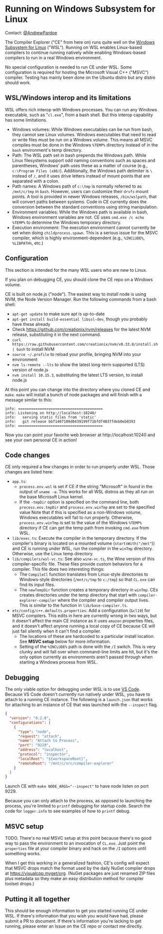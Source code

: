 # Running on Windows Subsystem for Linux

Contact: [@AndrewPardoe](https://github.com/AndrewPardoe)

The Compiler Explorer ("CE" from here on) runs quite well on the
[Windows Subsystem for Linux](https://docs.microsoft.com/en-us/windows/wsl/faq) ("WSL"). Running on WSL enables
Linux-based compilers to continue running natively while enabling Windows-based compilers to run in a real Windows
environment.

No special configuration is needed to run CE under WSL. Some configuration is required for hosting the Microsoft Visual
C++ ("MSVC") compiler. Testing has mainly been done on the Ubuntu distro but any distro should work.

## WSL/Windows interop and its limitations

WSL offers rich interop with Windows processes. You can run any Windows executable, such as "`cl.exe`", from a bash
shell. But this interop capability has some limitations.

- Windows volumes: While Windows executables can be run from bash, they cannot see Linux volumes. Windows executables
  that need to read or write files must be run on a Windows volume. This means all MSVC compiles must be done in the
  Windows `%TEMP%` directory instead of in the `bash` environment's temp directory.
- Path: The WSL path set in bash prepends the Windows path. While Linux filesystems support odd naming conventions such
  as spaces and parentheses, Windows' path uses these as a matter of course (e.g., `c:\Program Files (x86)`).
  Additionally, the Windows path delimiter is `\` instead of `/`, and it uses drive letters instead of mount points that
  are separated with a colon.
- Path names: A Windows path of `c:\tmp` is normally referred to as `/mnt/c/tmp` in `bash`. However, users can customize
  their `drvfs` mount points. A tool is provided in newer Windows releases, `/bin/wslpath`, that will convert paths
  between systems. Code in CE currently does the conversion between the standard conventions using string manipulation.
- Environment variables: While the Windows path is available in bash, Windows environment variables are not. CE uses
  `cmd.exe /c echo %TEMP%` to determine the Windows temporary directory.
- Execution environment: The execution environment cannot currently be set when doing `childprocess.spawn`. This is a
  serious issue for the MSVC compiler, which is highly environment-dependent (e.g., `%INCLUDE%`, `%LIBPATH%`, etc.)

## Configuration

This section is intended for the many WSL users who are new to Linux.

If you plan on debugging CE, you should clone the CE repo on a Windows volume.

CE is built on node.js ("node"). The easiest way to install node is using NVM, the Node Version Manager. Run the
following commands from a bash shell:

- `apt-get update` to make sure apt is up-to-date
- `apt-get install build-essential libssl-dev`, though you probably have these already
- Check https://github.com/creationix/nvm/releases for the latest NVM release, substituting it in the next command.
- `curl https://raw.githubusercontent.com/creationix/nvm/v0.33.8/install.sh | bash` to install NVM
- `source ~/.profile` to reload your profile, bringing NVM into your environment
- `nvm ls-remote --lts` to show the latest long-term supported (LTS) version of node.js
- `nvm install 10.15.3`, substituting the latest LTS version, to install node.js

At this point you can change into the directory where you cloned CE and `make`. `make` will install a bunch of node
packages and will finish with a message similar to this:

```
info: =======================================
info: Listening on http://localhost:10240/
info:   serving static files from 'static'
info:   git release bbf1407109d0439199f71bfdf4037fdeb0eb8393
info: =======================================
```

Now you can point your favorite web browser at http://localhost:10240 and see your own personal CE in action!

## Code changes

CE only required a few changes in order to run properly under WSL. Those changes are listed here:

- `app.ts`:
  - `process.env.wsl` is set if CE if the string "Microsoft" in found in the output of `uname -a`. This works for all
    WSL distros as they all run on the base Microsoft Linux kernel.
  - If the `-tmpDir` option is specified on the command line, both `process.env.tmpDir` and `process.env.winTmp` are set
    to the specified value Note that if this is specified as a non-Windows volume, Windows executables will fail to run
    properly. Otherwise, `process.env.winTmp` is set to the value of the Windows `%TEMP%` directory if CE can get the
    temp path from invoking `cmd.exe` from WSL.
- `lib/exec.ts`: Execute the compiler in the temporary directory. If the compiler's binary is located on a mounted
  volume (`startsWith("/mnt"`)) and CE is running under WSL, run the compiler in the `winTmp` directory. Otherwise, use
  the Linux temp directory.
- `lib/compilers/wsl-vc.ts`: See also `wine-vc.ts`, the Wine version of this compiler-specific file. These files provide
  custom behaviors for a compiler. This file does two interesting things:
  - The `CompileCl` function translates from Linux-style directories to Windows-style directories (`/mnt/c/tmp` to
    `c:/tmp`) so that `CL.exe` can find its input files.
  - The `newTempDir` function creates a temporary directory in `winTmp`. CEs creates directories under the temp
    directory that start with `compiler-explorer-compiler` where the compiler and compiler output lives. This is similar
    to the function in `lib/base-compiler.ts`.
- `etc/config/c++.defaults.properties`: Add a configuration (`&cl19`) for MSVC compilers. This edits in here are
  currently wrong in two ways, but it doesn't affect the main CE instance as it uses `amazon` properties files, and it
  doesn't affect anyone running a local copy of CE because CE will just fail silently when it can't find a compiler.
  - The locations of these are hardcoded to a particular install location. See **MSVC setup** below for more
    information.
  - Setting of the `%INCLUDE%` path is done with the `/I` switch. This is very clunky and will fall over when
    command-line limits are hit, but it's the only option currently as environments aren't passed through when starting
    a Windows process from WSL.

## Debugging

The only viable option for debugging under WSL is to use [VS Code](https://code.visualstudio.com). Because VS Code
doesn't currently run natively under WSL, you have to attach to a running CE instance. The following is a `launch.json`
that works for attaching to an instance of CE that was launched with the `--inspect` flag.

```json
{
  "version": "0.2.0",
  "configurations": [
    {
      "type": "node",
      "request": "attach",
      "name": "Attach to Process",
      "port": "9229",
      "address": "localhost",
      "protocol": "inspector",
      "localRoot": "${workspaceRoot}",
      "remoteRoot": "/mnt/c/src/compiler-explorer"
    }
  ]
}
```

Launch CE with `make NODE_ARGS="--inspect"` to have node listen on port 9229.

Because you can only attach to the process, as opposed to launching the process, you're limited to `printf` debugging
for startup code. Search the code for `logger.info` to see examples of how to `printf` debug.

## MSVC setup

TODO. There's no real MSVC setup at this point because there's no good way to pass the environment to an invocation of
`CL.exe`. Just point the `properties` file at your compiler binary and hack on the `/I` options until something works.

When I get this working in a generalized fashion, CE's config will expect that MSVC drops match the format used by the
daily NuGet compiler drops at https://visualcpp.myget/org. (NuGet packages are just renamed ZIP files plus metadata so
they make an easy distribution method for compiler toolset drops.)

## Putting it all together

This should be enough information to get you started running CE under WSL. If there's information that you wish you
would have had, please submit a PR to document. If there's information you're lacking to get running, please enter an
Issue on the CE repo or contact me directly.
